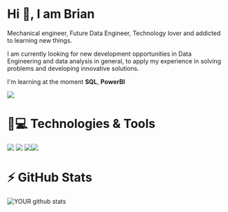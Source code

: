
# Hi :wave:, I am Brian

Mechanical engineer, Future Data Engineer, Technology lover and addicted to learning new things. 

I am currently looking for new development opportunities in Data Engineering and data analysis in general, to apply my experience in solving problems and developing innovative solutions.

I'm learning at the moment **SQL**, **PowerBI**

[<img src="https://img.shields.io/badge/linkedin-%230077B5.svg?&style=for-the-badge&logo=linkedin&logoColor=white" />](https://www.linkedin.com/in/brian-camargos/) 


# 🚀:computer: Technologies & Tools

<img src="https://img.shields.io/badge/Python-green" /> <img src="https://img.shields.io/badge/Pandas-blue" />
<img src="https://img.shields.io/badge/Numpy-yellowgreen" /><img src="https://img.shields.io/badge/MatPlotLib-9cf" />



# :zap: GitHub Stats

![YOUR github stats](https://github-readme-stats.vercel.app/api?username=briancamargos)


